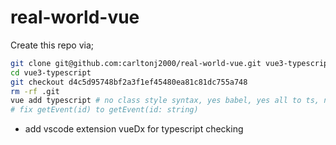 # real-world-vue

Create this repo via;

```bash
git clone git@github.com:carltonj2000/real-world-vue.git vue3-typescript
cd vue3-typescript
git checkout d4c5d95748bf2a3f1ef45480ea81c81dc755a748
rm -rf .git
vue add typescript # no class style syntax, yes babel, yes all to ts, no compile js
# fix getEvent(id) to getEvent(id: string)
```

- add vscode extension vueDx for typescript checking
